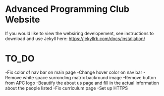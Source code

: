 # Advanced Programming Club Website

If you would like to view the websiring developement, see instructions to download and use Jekyll here: https://jekyllrb.com/docs/installation/


# TO_DO 
-Fix color of nav bar on main page
-Change hover color on nav bar
-Remove white space surronding matrix backround image
-Remove button from APC logo
-Beautify the about us page and fill in the actual information about the people listed
-Fix curriculum page
-Set up HTTPS
